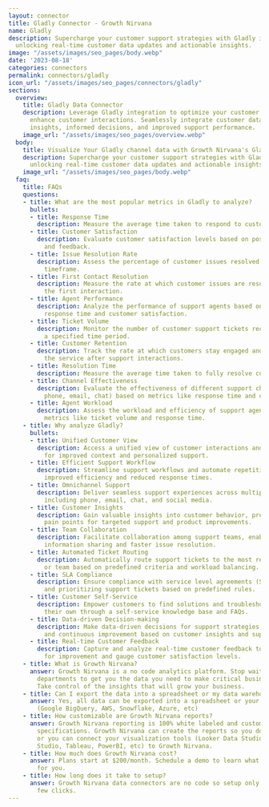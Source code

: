 ```yaml
---
layout: connector
title: Gladly Connector - Growth Nirvana
name: Gladly
description: Supercharge your customer support strategies with Gladly integration,
  unlocking real-time customer data updates and actionable insights.
image: "/assets/images/seo_pages/body.webp"
date: '2023-08-18'
categories: connectors
permalink: connectors/gladly
icon_url: "/assets/images/seo_pages/connectors/gladly"
sections:
  overview:
    title: Gladly Data Connector
    description: Leverage Gladly integration to optimize your customer support and
      enhance customer interactions. Seamlessly integrate customer data for enhanced
      insights, informed decisions, and improved support performance.
    image_url: "/assets/images/seo_pages/overview.webp"
  body:
    title: Visualize Your Gladly channel data with Growth Nirvana's Gladly Connector
    description: Supercharge your customer support strategies with Gladly integration,
      unlocking real-time customer data updates and actionable insights.
    image_url: "/assets/images/seo_pages/body.webp"
  faq:
    title: FAQs
    questions:
    - title: What are the most popular metrics in Gladly to analyze?
      bullets:
      - title: Response Time
        description: Measure the average time taken to respond to customer inquiries.
      - title: Customer Satisfaction
        description: Evaluate customer satisfaction levels based on post-support surveys
          and feedback.
      - title: Issue Resolution Rate
        description: Assess the percentage of customer issues resolved within a certain
          timeframe.
      - title: First Contact Resolution
        description: Measure the rate at which customer issues are resolved during
          the first interaction.
      - title: Agent Performance
        description: Analyze the performance of support agents based on metrics like
          response time and customer satisfaction.
      - title: Ticket Volume
        description: Monitor the number of customer support tickets received over
          a specified time period.
      - title: Customer Retention
        description: Track the rate at which customers stay engaged and continue using
          the service after support interactions.
      - title: Resolution Time
        description: Measure the average time taken to fully resolve customer issues.
      - title: Channel Effectiveness
        description: Evaluate the effectiveness of different support channels (e.g.,
          phone, email, chat) based on metrics like response time and customer satisfaction.
      - title: Agent Workload
        description: Assess the workload and efficiency of support agents based on
          metrics like ticket volume and response time.
    - title: Why analyze Gladly?
      bullets:
      - title: Unified Customer View
        description: Access a unified view of customer interactions and support history
          for improved context and personalized support.
      - title: Efficient Support Workflow
        description: Streamline support workflows and automate repetitive tasks for
          improved efficiency and reduced response times.
      - title: Omnichannel Support
        description: Deliver seamless support experiences across multiple channels,
          including phone, email, chat, and social media.
      - title: Customer Insights
        description: Gain valuable insights into customer behavior, preferences, and
          pain points for targeted support and product improvements.
      - title: Team Collaboration
        description: Facilitate collaboration among support teams, enabling efficient
          information sharing and faster issue resolution.
      - title: Automated Ticket Routing
        description: Automatically route support tickets to the most relevant agent
          or team based on predefined criteria and workload balancing.
      - title: SLA Compliance
        description: Ensure compliance with service level agreements (SLAs) by tracking
          and prioritizing support tickets based on predefined rules.
      - title: Customer Self-Service
        description: Empower customers to find solutions and troubleshoot issues on
          their own through a self-service knowledge base and FAQs.
      - title: Data-driven Decision-making
        description: Make data-driven decisions for support strategies, resource allocation,
          and continuous improvement based on customer insights and support metrics.
      - title: Real-time Customer Feedback
        description: Capture and analyze real-time customer feedback to identify areas
          for improvement and gauge customer satisfaction levels.
    - title: What is Growth Nirvana?
      answer: Growth Nirvana is a no code analytics platform. Stop waiting for other
        departments to get you the data you need to make critical business decisions.
        Take control of the insights that will grow your business.
    - title: Can I export the data into a spreadsheet or my data warehouse?
      answer: Yes, all data can be exported into a spreadsheet or your data warehouse
        (Google BigQuery, AWS, Snowflake, Azure, etc)
    - title: How customizable are Growth Nirvana reports?
      answer: Growth Nirvana reporting is 100% white labeled and customized to your
        specifications. Growth Nirvana can create the reports so you don’t have to
        or you can connect your visualization tools (Looker Data Studio/Google Data
        Studio, Tableau, PowerBI, etc) to Growth Nirvana.
    - title: How much does Growth Nirvana cost?
      answer: Plans start at $200/month. Schedule a demo to learn what plan is best
        for you.
    - title: How long does it take to setup?
      answer: Growth Nirvana data connectors are no code so setup only requires a
        few clicks.
---
```


